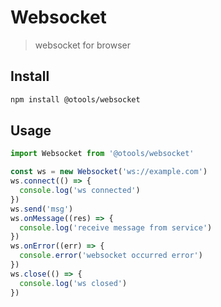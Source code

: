 <!--
 * @Descripttion:
 * @Author: OwenWong
 * @Email: owen.cq.cn@gmail.com
 * @Date: 2021-07-28 11:25:14
-->

# Websocket

> websocket for browser

## Install

```bash
npm install @otools/websocket
```

## Usage

```js
import Websocket from '@otools/websocket'

const ws = new Websocket('ws://example.com')
ws.connect(() => {
  console.log('ws connected')
})
ws.send('msg')
ws.onMessage((res) => {
  console.log('receive message from service')
})
ws.onError((err) => {
  console.error('websocket occurred error')
})
ws.close(() => {
  console.log('ws closed')
})
```
